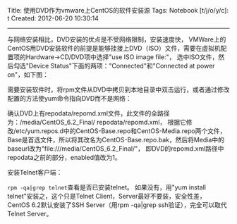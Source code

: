 Title: 使用DVD作为vmware上CentOS的软件安装源
Tags: 
Notebook [t/j/o/y/c]: t
Created: 2012-06-20 10:30:14

------

与网络安装相比，DVD安装的优点是不受网络限制，安装速度快，
VMWare上的CentOS用DVD安装软件的前提是能够挂接上DVD（ISO）文件，需要在虚拟机配置项的Hardware->CD/DVD项中选择"use ISO image file:"，
选中ISO文件，然后勾选"Device Status"下面的两项："Connected"和"Connected at power on"，如下图：
 

需要安装软件时，将rpm文件从DVD中拷贝到本地目录中双击运行，或者通过修改配置的方法使yum命令指向DVD而不是网络：

确认DVD上有repodata/repomd.xml文件，此文件的全路径为：/media/CentOS_6.2_Final/ repodata/repomd.xml，
根据它修改/etc/yum.repos.d中的CentOS-Base.repo和CentOS-Media.repo两个文件，
Base是首选文件，所以将其改名为CentOS-Base.repo.bak，然后将Media中的baseurl改为"file:///media/CentOS_6.2_Final/"，
即DVD的repomd.xml路径中repodata之前的部分，enabled值改为1。
 

安装Telnet客户端：

`rpm -qa|grep telnet`查看是否已安装telnet。
如果没有，用"yum install telnet"安装之，这个只是Telnet Client，Server最好不要装，安全性差，
CentOS 6.2默认安装了SSH Server（用rpm -qa|grep ssh验证），完全可以取代Telnet Server。
